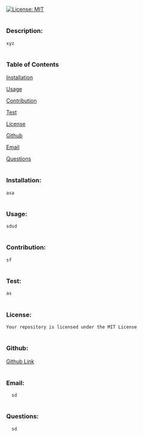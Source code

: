 
[![License: MIT](https://img.shields.io/badge/License-MIT-yellow.svg)](https://opensource.org/licenses/MIT)


# <h3 id = "descr">Description:</h3>
    xyz


# <h3>Table of Contents</h3>
    
<a href="#install">Installation</a>
    
<a href="#usage">Usage</a>
    
<a href="#contr">Contribution</a>
    
<a href="#test">Test</a>
    
<a href="#license">License</a>
    
<a href="#github">Github</a>
    
<a href="#email">Email</a>
    
<a href="#question">Questions</a>

        
# <h3 id = "install">Installation:</h3>
    asa


# <h3 id = "usage">Usage:</h3>
    sdsd
    

# <h3 id = "contr">Contribution:</h3>
    sf
    
    
# <h3 id = "test">Test:</h3>
    as
    

# <h3 id = "license">License:</h3>
    Your repository is licensed under the MIT License 
   

# <h3 id = "github">Github:</h3>  
<a href="https://github.com/sd">Github Link</a>


# <h3 id = "email">Email:</h3> 
      sd

      
# <h3 id = "question">Questions:</h3> 
      sd

    